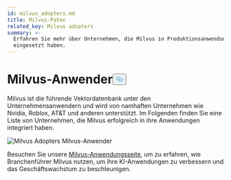 ```yaml
---
id: milvus_adopters.md
title: Milvus-Paten
related_key: Milvus adopters
summary: >-
  Erfahren Sie mehr über Unternehmen, die Milvus in Produktionsanwendungen
  eingesetzt haben.
---
```

<h1 id="Milvus-Adopters" class="common-anchor-header">Milvus-Anwender<button data-href="#Milvus-Adopters" class="anchor-icon" translate="no">
      <svg translate="no"
        aria-hidden="true"
        focusable="false"
        height="20"
        version="1.1"
        viewBox="0 0 16 16"
        width="16"
      >
        <path
          fill="#0092E4"
          fill-rule="evenodd"
          d="M4 9h1v1H4c-1.5 0-3-1.69-3-3.5S2.55 3 4 3h4c1.45 0 3 1.69 3 3.5 0 1.41-.91 2.72-2 3.25V8.59c.58-.45 1-1.27 1-2.09C10 5.22 8.98 4 8 4H4c-.98 0-2 1.22-2 2.5S3 9 4 9zm9-3h-1v1h1c1 0 2 1.22 2 2.5S13.98 12 13 12H9c-.98 0-2-1.22-2-2.5 0-.83.42-1.64 1-2.09V6.25c-1.09.53-2 1.84-2 3.25C6 11.31 7.55 13 9 13h4c1.45 0 3-1.69 3-3.5S14.5 6 13 6z"
        ></path>
      </svg>
    </button></h1><p>Milvus ist die führende Vektordatenbank unter den Unternehmensanwendern und wird von namhaften Unternehmen wie Nvidia, Roblox, AT&amp;T und anderen unterstützt. Im Folgenden finden Sie eine Liste von Unternehmen, die Milvus erfolgreich in ihre Anwendungen integriert haben.</p>
<p>
  
   <span class="img-wrapper"> <img translate="no" src="/docs/v2.4.x/assets/milvus-adopters.png" alt="Milvus Adopters" class="doc-image" id="milvus-adopters" />
   </span> <span class="img-wrapper"> <span>Milvus-Anwender</span> </span></p>
<p>Besuchen Sie unsere <a href="https://milvus.io/use-cases">Milvus-Anwendungsseite</a>, um zu erfahren, wie Branchenführer Milvus nutzen, um ihre KI-Anwendungen zu verbessern und das Geschäftswachstum zu beschleunigen.</p>

